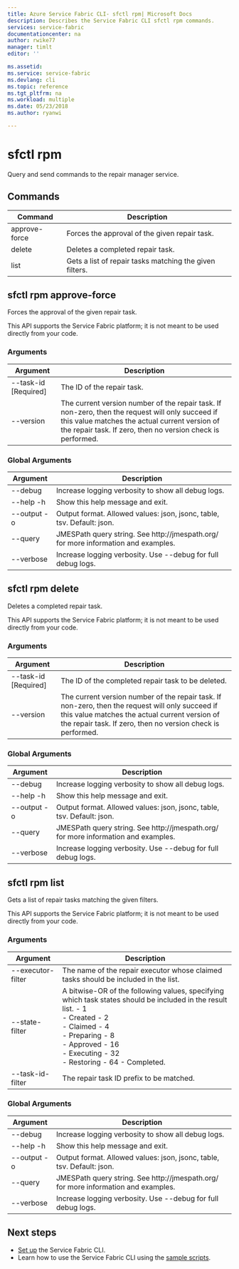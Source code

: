 ```yaml
---
title: Azure Service Fabric CLI- sfctl rpm| Microsoft Docs
description: Describes the Service Fabric CLI sfctl rpm commands.
services: service-fabric
documentationcenter: na
author: rwike77
manager: timlt
editor: ''

ms.assetid: 
ms.service: service-fabric
ms.devlang: cli
ms.topic: reference
ms.tgt_pltfrm: na
ms.workload: multiple
ms.date: 05/23/2018
ms.author: ryanwi

---
```


# sfctl rpm
Query and send commands to the repair manager service.

## Commands

|Command|Description|
| --- | --- |
| approve-force | Forces the approval of the given repair task. |
| delete | Deletes a completed repair task. |
| list | Gets a list of repair tasks matching the given filters. |

## sfctl rpm approve-force
Forces the approval of the given repair task.

This API supports the Service Fabric platform; it is not meant to be used directly from your code.

### Arguments

|Argument|Description|
| --- | --- |
| --task-id [Required] | The ID of the repair task. |
| --version | The current version number of the repair task. If non-zero, then the request will only succeed if this value matches the actual current version of the repair task. If zero, then no version check is performed. |

### Global Arguments

|Argument|Description|
| --- | --- |
| --debug | Increase logging verbosity to show all debug logs. |
| --help -h | Show this help message and exit. |
| --output -o | Output format.  Allowed values\: json, jsonc, table, tsv.  Default\: json. |
| --query | JMESPath query string. See http\://jmespath.org/ for more information and examples. |
| --verbose | Increase logging verbosity. Use --debug for full debug logs. |

## sfctl rpm delete
Deletes a completed repair task.

This API supports the Service Fabric platform; it is not meant to be used directly from your code.

### Arguments

|Argument|Description|
| --- | --- |
| --task-id [Required] | The ID of the completed repair task to be deleted. |
| --version | The current version number of the repair task. If non-zero, then the request will only succeed if this value matches the actual current version of the repair task. If zero, then no version check is performed. |

### Global Arguments

|Argument|Description|
| --- | --- |
| --debug | Increase logging verbosity to show all debug logs. |
| --help -h | Show this help message and exit. |
| --output -o | Output format.  Allowed values\: json, jsonc, table, tsv.  Default\: json. |
| --query | JMESPath query string. See http\://jmespath.org/ for more information and examples. |
| --verbose | Increase logging verbosity. Use --debug for full debug logs. |

## sfctl rpm list
Gets a list of repair tasks matching the given filters.

This API supports the Service Fabric platform; it is not meant to be used directly from your code.

### Arguments

|Argument|Description|
| --- | --- |
| --executor-filter | The name of the repair executor whose claimed tasks should be included in the list. |
| --state-filter | A bitwise-OR of the following values, specifying which task states should be included in the result list. - 1  <br> - Created - 2  <br> - Claimed - 4  <br> - Preparing - 8  <br> - Approved - 16  <br> - Executing - 32  <br> - Restoring - 64 - Completed. |
| --task-id-filter | The repair task ID prefix to be matched. |

### Global Arguments

|Argument|Description|
| --- | --- |
| --debug | Increase logging verbosity to show all debug logs. |
| --help -h | Show this help message and exit. |
| --output -o | Output format.  Allowed values\: json, jsonc, table, tsv.  Default\: json. |
| --query | JMESPath query string. See http\://jmespath.org/ for more information and examples. |
| --verbose | Increase logging verbosity. Use --debug for full debug logs. |

## Next steps
- [Set up](service-fabric-cli.md) the Service Fabric CLI.
- Learn how to use the Service Fabric CLI using the [sample scripts](/azure/service-fabric/scripts/sfctl-upgrade-application).